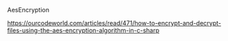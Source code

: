 AesEncryption

https://ourcodeworld.com/articles/read/471/how-to-encrypt-and-decrypt-files-using-the-aes-encryption-algorithm-in-c-sharp
